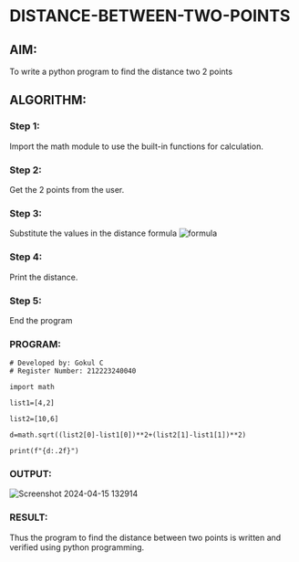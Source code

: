 # DISTANCE-BETWEEN-TWO-POINTS

## AIM:
To write a python program to find the distance two 2 points
## ALGORITHM:
### Step 1: 
Import the math module to use the built-in functions for calculation.

### Step 2:
Get the 2 points from the user.

### Step 3: 
Substitute the values in the distance formula  ![formula](/formula.JPG)

### Step 4: 
Print the distance.

### Step 5: 
End the program

### PROGRAM:
```
# Developed by: Gokul C 
# Register Number: 212223240040

import math

list1=[4,2]

list2=[10,6]

d=math.sqrt((list2[0]-list1[0])**2+(list2[1]-list1[1])**2)

print(f"{d:.2f}")
```


### OUTPUT:

![Screenshot 2024-04-15 132914](https://github.com/Gokul1410/DISTANCE-BETWEEN-TWO-POINTS/assets/153058321/d73f1608-146c-4baf-a70b-607975dd8e98)


### RESULT:
Thus the program to find the distance between two points is written and verified using python programming.
